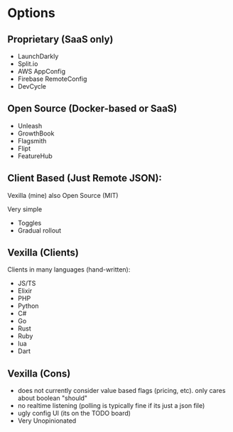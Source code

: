 # Options

## Proprietary (SaaS only)

- LaunchDarkly
- Split.io
- AWS AppConfig
- Firebase RemoteConfig
- DevCycle

## Open Source (Docker-based or SaaS)

- Unleash
- GrowthBook
- Flagsmith
- Flipt
- FeatureHub

## Client Based (Just Remote JSON):

Vexilla (mine) also Open Source (MIT)

Very simple

- Toggles
- Gradual rollout

## Vexilla (Clients)

Clients in many languages (hand-written):

- JS/TS
- Elixir
- PHP
- Python
- C#
- Go
- Rust
- Ruby
- lua
- Dart

## Vexilla (Cons)

- does not currently consider value based flags (pricing, etc). only cares about boolean "should"
- no realtime listening (polling is typically fine if its just a json file)
- ugly config UI (its on the TODO board)
- Very Unopinionated
